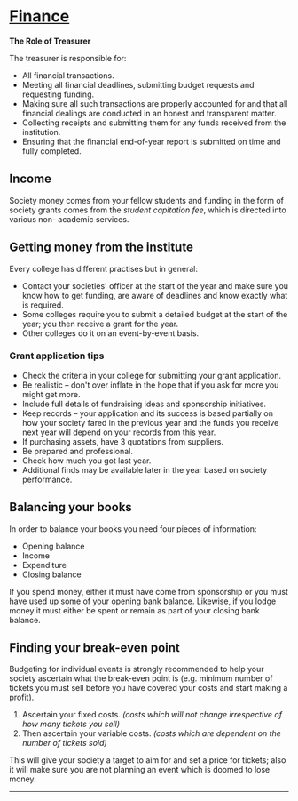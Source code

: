 ﻿
# [Finance](https://www.bics.ie/)

**The Role of Treasurer**  

The treasurer is responsible for:

- All financial transactions.
- Meeting all financial deadlines, submitting budget requests and requesting funding.
- Making sure all such transactions are properly accounted for and that all financial dealings are conducted in an honest and transparent matter.
- Collecting receipts and submitting them for any funds received from the institution.
- Ensuring that the financial end-of-year report is submitted on time and fully completed.

## Income

Society money comes from your fellow students and funding in the form of society grants comes from the *student capitation fee*, which is directed into various non- academic services.

## Getting money from the institute

Every college has different practises but in general:

- Contact your societies' officer at the start of the year and make sure you know how to get funding, are aware of deadlines and know exactly what is required.
- Some colleges require you to submit a detailed budget at the start of the year; you then receive a grant for the year.
- Other colleges do it on an event-by-event basis.

### Grant application tips

- Check the criteria in your college for submitting your grant application.
- Be realistic – don't over inflate in the hope that if you ask for more you might get more.
- Include full details of fundraising ideas and sponsorship initiatives.
- Keep records – your application and its success is based partially on how your society fared in the previous year and the funds you receive next year will depend on your records from this year.
- If purchasing assets, have 3 quotations from suppliers.
- Be prepared and professional.
- Check how much you got last year.
- Additional finds may be available later in the year based on society performance.

## Balancing your books

In order to balance your books you need four pieces of information:

- Opening balance
- Income
- Expenditure
- Closing balance

If you spend money, either it must have come from sponsorship or you must have used up some of your opening bank balance. Likewise, if you lodge money it must either be spent or remain as part of your closing bank balance.

## Finding your break-even point

Budgeting for individual events is strongly recommended to help your society ascertain what the break-even point is (e.g. minimum number of tickets you must sell before you have covered your costs and start making a profit).

1. Ascertain your fixed costs. *(costs which will not change irrespective of how many tickets you sell)*
2. Then ascertain your variable costs. *(costs which are dependent on the number of tickets sold)*

This will give your society a target to aim for and set a price for tickets; also it will make sure you are not planning an event which is doomed to lose money.

---
